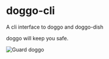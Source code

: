 # doggo-cli
A cli interface to doggo and doggo-dish

doggo will keep you safe.


![Guard doggo](https://user-images.githubusercontent.com/9013245/28145749-b4f53ed4-6742-11e7-9643-45c67e263c42.jpg)
